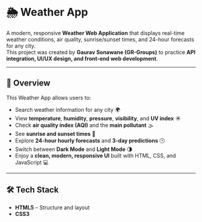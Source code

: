 # 🌦️ Weather App

A modern, responsive **Weather Web Application** that displays real-time weather conditions, air quality, sunrise/sunset times, and 24-hour forecasts for any city.  
This project was created by **Gaurav Sonawane (GR-Groups)** to practice **API integration, UI/UX design, and front-end web development**.

---

## 🧠 Overview

This Weather App allows users to:
- Search weather information for any city 🌍  
- View **temperature**, **humidity**, **pressure**, **visibility**, and **UV index** ☀️  
- Check **air quality index (AQI)** and the **main pollutant** 🌫️  
- See **sunrise and sunset times** 🌅  
- Explore **24-hour hourly forecasts** and **3-day predictions** 🕒  
- Switch between **Dark Mode** and **Light Mode** 🌗  
- Enjoy a **clean, modern, responsive UI** built with HTML, CSS, and JavaScript 💻  

---

## 🛠️ Tech Stack

- **HTML5** – Structure and layout  
- **CSS3**


